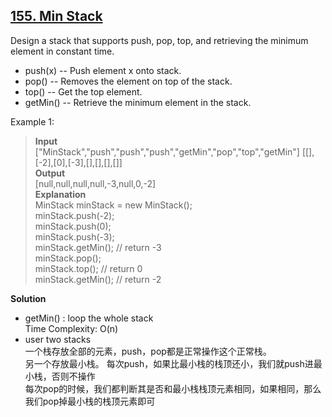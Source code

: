## [155. Min Stack](https://leetcode.com/problems/min-stack/)  

Design a stack that supports push, pop, top, and retrieving the minimum element in constant time.

* push(x) -- Push element x onto stack.
* pop() -- Removes the element on top of the stack.
* top() -- Get the top element.
* getMin() -- Retrieve the minimum element in the stack.
 

Example 1:
>**Input**  
["MinStack","push","push","push","getMin","pop","top","getMin"]
[[],[-2],[0],[-3],[],[],[],[]]  
**Output**  
[null,null,null,null,-3,null,0,-2]  
**Explanation**  
MinStack minStack = new MinStack();  
minStack.push(-2);  
minStack.push(0);  
minStack.push(-3);  
minStack.getMin(); // return -3  
minStack.pop();  
minStack.top();    // return 0  
minStack.getMin(); // return -2  

**Solution**
* getMin() : loop the whole stack  
    Time Complexity: O(n)  
* user two stacks  
    一个栈存放全部的元素，push，pop都是正常操作这个正常栈。  
    另一个存放最小栈。 每次push，如果比最小栈的栈顶还小，我们就push进最小栈，否则不操作  
    每次pop的时候，我们都判断其是否和最小栈栈顶元素相同，如果相同，那么我们pop掉最小栈的栈顶元素即可  